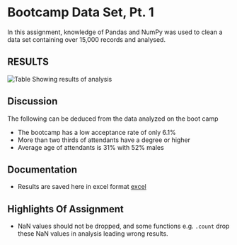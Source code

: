 # Bootcamp Data Set, Pt. 1

In this assignment, knowledge of Pandas and NumPy was used to clean a data set containing over 15,000 records and analysed.

## RESULTS
 ![Table Showing results of analysis](https://github.com/mmarange/pandas_challenge/blob/main/03-Pandas-Project/Images/Case%201Results.PNG)


## Discussion
The following can be deduced from the data analyzed on the boot camp
* The bootcamp has a low acceptance rate of only 6.1%
* More than two thirds of attendants have a degree or higher
* Average age of attendants is 31% with 52% males

## Documentation
* Results are saved here in excel format
[excel](https://github.com/mmarange/pandas_challenge/blob/main/03-Pandas-Project/Mini-Project-Part-1/output/BootCamp%20Analysis_2016-Bootcamp-Attendees-Survey.csv)


## Highlights Of Assignment
* NaN values should not be dropped, and some functions e.g. `.count` drop these NaN values in analysis leading wrong results.